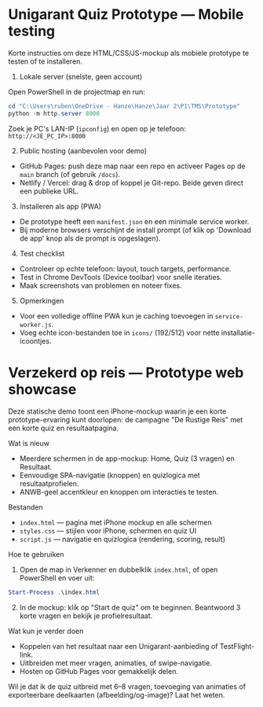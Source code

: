 # Unigarant Quiz Prototype — Mobile testing

Korte instructies om deze HTML/CSS/JS-mockup als mobiele prototype te testen of te installeren.

1. Lokale server (snelste, geen account)

Open PowerShell in de projectmap en run:

```powershell
cd "C:\Users\ruben\OneDrive - Hanze\Hanze\Jaar 2\P1\TMS\Prototype"
python -m http.server 8000
```

Zoek je PC's LAN-IP (`ipconfig`) en open op je telefoon:
`http://<JE_PC_IP>:8000`

2. Public hosting (aanbevolen voor demo)

- GitHub Pages: push deze map naar een repo en activeer Pages op de `main` branch (of gebruik `/docs`).
- Netlify / Vercel: drag & drop of koppel je Git-repo. Beide geven direct een publieke URL.

3. Installeren als app (PWA)

- De prototype heeft een `manifest.json` en een minimale service worker.
- Bij moderne browsers verschijnt de install prompt (of klik op 'Download de app' knop als de prompt is opgeslagen).

4. Test checklist

- Controleer op echte telefoon: layout, touch targets, performance.
- Test in Chrome DevTools (Device toolbar) voor snelle iteraties.
- Maak screenshots van problemen en noteer fixes.

5. Opmerkingen

- Voor een volledige offline PWA kun je caching toevoegen in `service-worker.js`.
- Voeg echte icon-bestanden toe in `icons/` (192/512) voor nette installatie-icoontjes.

# Verzekerd op reis — Prototype web showcase

Deze statische demo toont een iPhone-mockup waarin je een korte prototype-ervaring kunt doorlopen: de campagne "De Rustige Reis" met een korte quiz en resultaatpagina.

Wat is nieuw

- Meerdere schermen in de app-mockup: Home, Quiz (3 vragen) en Resultaat.
- Eenvoudige SPA-navigatie (knoppen) en quizlogica met resultaatprofielen.
- ANWB-geel accentkleur en knoppen om interacties te testen.

Bestanden

- `index.html` — pagina met iPhone mockup en alle schermen
- `styles.css` — stijlen voor iPhone, schermen en quiz UI
- `script.js` — navigatie en quizlogica (rendering, scoring, result)

Hoe te gebruiken

1. Open de map in Verkenner en dubbelklik `index.html`, of open PowerShell en voer uit:

```powershell
Start-Process .\index.html
```

2. In de mockup: klik op "Start de quiz" om te beginnen. Beantwoord 3 korte vragen en bekijk je profielresultaat.

Wat kun je verder doen

- Koppelen van het resultaat naar een Unigarant-aanbieding of TestFlight-link.
- Uitbreiden met meer vragen, animaties, of swipe-navigatie.
- Hosten op GitHub Pages voor gemakkelijk delen.

Wil je dat ik de quiz uitbreid met 6–8 vragen, toevoeging van animaties of exporteerbare deelkaarten (afbeelding/og-image)? Laat het weten.
